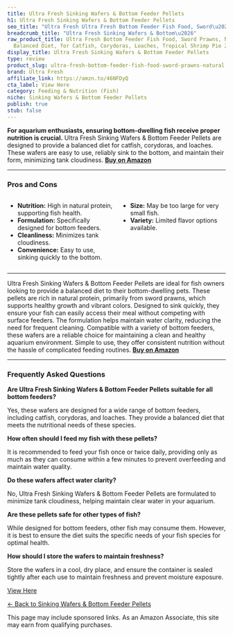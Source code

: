 ```yaml
---
title: Ultra Fresh Sinking Wafers & Bottom Feeder Pellets
h1: Ultra Fresh Sinking Wafers & Bottom Feeder Pellets
seo_title: "Ultra Fresh Ultra Fresh Bottom Feeder Fish Food, Sword\u2026"
breadcrumb_title: "Ultra Fresh Sinking Wafers & Bottom\u2026"
raw_product_title: Ultra Fresh Bottom Feeder Fish Food, Sword Prawns, Natural Protein,
  Balanced Diet, for Catfish, Corydoras, Loaches, Tropical Shrimp Pie 2.05 Ounces
display_title: Ultra Fresh Sinking Wafers & Bottom Feeder Pellets
type: review
product_slug: ultra-fresh-bottom-feeder-fish-food-sword-prawns-natural-protein-balanc-2dfb4e29
brand: Ultra Fresh
affiliate_link: https://amzn.to/46NFDyQ
cta_label: View Here
category: Feeding & Nutrition (Fish)
niche: Sinking Wafers & Bottom Feeder Pellets
publish: true
stub: false
---
```


<div id="intro" class="full-width">
  <p><strong>For aquarium enthusiasts, ensuring bottom-dwelling fish receive proper nutrition is crucial.</strong> Ultra Fresh Sinking Wafers & Bottom Feeder Pellets are designed to provide a balanced diet for catfish, corydoras, and loaches. These wafers are easy to use, reliably sink to the bottom, and maintain their form, minimizing tank cloudiness. <a href="https://amzn.to/46NFDyQ" rel="nofollow sponsored noopener" target="_blank"><strong>Buy on Amazon</strong></a></p>
</div>

<hr />
<h3 id="pros-cons">Pros and Cons</h3>
<div class="pc-grid" style="display:grid;grid-template-columns:1fr 1fr;gap:16px;">
  <ul>
    <li><strong>Nutrition:</strong> High in natural protein, supporting fish health.</li>
    <li><strong>Formulation:</strong> Specifically designed for bottom feeders.</li>
    <li><strong>Cleanliness:</strong> Minimizes tank cloudiness.</li>
    <li><strong>Convenience:</strong> Easy to use, sinking quickly to the bottom.</li>
  </ul>
  <ul>
    <li><strong>Size:</strong> May be too large for very small fish.</li>
    <li><strong>Variety:</strong> Limited flavor options available.</li>
  </ul>
</div>
<hr />

<div class="full-width">
  <p>Ultra Fresh Sinking Wafers & Bottom Feeder Pellets are ideal for fish owners looking to provide a balanced diet to their bottom-dwelling pets. These pellets are rich in natural protein, primarily from sword prawns, which supports healthy growth and vibrant colors. Designed to sink quickly, they ensure your fish can easily access their meal without competing with surface feeders. The formulation helps maintain water clarity, reducing the need for frequent cleaning. Compatible with a variety of bottom feeders, these wafers are a reliable choice for maintaining a clean and healthy aquarium environment. Simple to use, they offer consistent nutrition without the hassle of complicated feeding routines. <a href="https://amzn.to/46NFDyQ" rel="nofollow sponsored noopener" target="_blank"><strong>Buy on Amazon</strong></a></p>
</div>

<hr />
<h3 id="faqs">Frequently Asked Questions</h3>

<p><strong>Are Ultra Fresh Sinking Wafers & Bottom Feeder Pellets suitable for all bottom feeders?</strong></p>
<p>Yes, these wafers are designed for a wide range of bottom feeders, including catfish, corydoras, and loaches. They provide a balanced diet that meets the nutritional needs of these species.</p>

<p><strong>How often should I feed my fish with these pellets?</strong></p>
<p>It is recommended to feed your fish once or twice daily, providing only as much as they can consume within a few minutes to prevent overfeeding and maintain water quality.</p>

<p><strong>Do these wafers affect water clarity?</strong></p>
<p>No, Ultra Fresh Sinking Wafers & Bottom Feeder Pellets are formulated to minimize tank cloudiness, helping maintain clear water in your aquarium.</p>

<p><strong>Are these pellets safe for other types of fish?</strong></p>
<p>While designed for bottom feeders, other fish may consume them. However, it is best to ensure the diet suits the specific needs of your fish species for optimal health.</p>

<p><strong>How should I store the wafers to maintain freshness?</strong></p>
<p>Store the wafers in a cool, dry place, and ensure the container is sealed tightly after each use to maintain freshness and prevent moisture exposure.</p>
<p><a class="btn" href="https://amzn.to/46NFDyQ" target="_blank" rel="nofollow sponsored noopener">View Here</a></p>
<p><a href="/roundups/feeding-nutrition-fish-/sinking-wafers-bottom-feeder-pellets/">← Back to Sinking Wafers & Bottom Feeder Pellets</a></p>
<aside class="disclosure">This page may include sponsored links. As an Amazon Associate, this site may earn from qualifying purchases.</aside>
